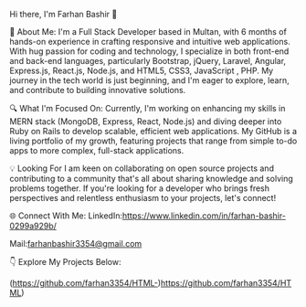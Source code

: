 Hi there, I'm Farhan Bashir 👋

🌟 About Me:
I'm a  Full Stack Developer based in Multan, with 6 months of hands-on experience in crafting responsive and intuitive web applications. With hug passion for coding and technology, I specialize in both front-end and back-end languages, particularly  Bootstrap, jQuery, Laravel, Angular, Express.js, React.js, Node.js, and HTML5, CSS3, JavaScript , PHP. My journey in the tech world is just beginning, and I'm eager to explore, learn, and contribute to building innovative solutions.

🔍 What I'm Focused On:
Currently, I'm working on enhancing my skills in MERN stack (MongoDB, Express, React, Node.js) and diving deeper into Ruby on Rails to develop scalable, efficient web applications. My GitHub is a living portfolio of my growth, featuring projects that range from simple to-do apps to more complex, full-stack applications.

💡 Looking For
I am keen on collaborating on open source projects and contributing to a community that's all about sharing knowledge and solving problems together. If you're looking for a developer who brings fresh perspectives and relentless enthusiasm to your projects, let's connect!

🌐 Connect With Me:
LinkedIn:https://www.linkedin.com/in/farhan-bashir-0299a929b/

Mail:farhanbashir3354@gmail.com

👇 Explore My Projects Below:

(https://github.com/farhan3354/HTML-)https://github.com/farhan3354/HTML)
